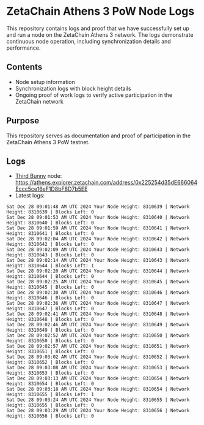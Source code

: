 # ZetaChain Athens 3 PoW Node Logs
This repository contains logs and proof that we have successfully set up and run a node on the ZetaChain Athens 3 network. The logs demonstrate continuous node operation, including synchronization details and performance.

## Contents
- Node setup information
- Synchronization logs with block height details
- Ongoing proof of work logs to verify active participation in the ZetaChain network

## Purpose
This repository serves as documentation and proof of participation in the ZetaChain Athens 3 PoW testnet.

## Logs

- [Third Bunny](https://thirdbunny.xyz/) node: https://athens.explorer.zetachain.com/address/0x225254d35dE666064Eccc5ce16eF1D8bF8D7b5EE
- Latest logs:
```
Sat Dec 28 09:01:48 AM UTC 2024 Your Node Height: 8310639 | Network Height: 8310639 | Blocks Left: 0
Sat Dec 28 09:01:53 AM UTC 2024 Your Node Height: 8310640 | Network Height: 8310640 | Blocks Left: 0
Sat Dec 28 09:01:59 AM UTC 2024 Your Node Height: 8310641 | Network Height: 8310641 | Blocks Left: 0
Sat Dec 28 09:02:04 AM UTC 2024 Your Node Height: 8310642 | Network Height: 8310642 | Blocks Left: 0
Sat Dec 28 09:02:09 AM UTC 2024 Your Node Height: 8310643 | Network Height: 8310643 | Blocks Left: 0
Sat Dec 28 09:02:14 AM UTC 2024 Your Node Height: 8310643 | Network Height: 8310644 | Blocks Left: 1
Sat Dec 28 09:02:20 AM UTC 2024 Your Node Height: 8310644 | Network Height: 8310644 | Blocks Left: 0
Sat Dec 28 09:02:25 AM UTC 2024 Your Node Height: 8310645 | Network Height: 8310645 | Blocks Left: 0
Sat Dec 28 09:02:30 AM UTC 2024 Your Node Height: 8310646 | Network Height: 8310646 | Blocks Left: 0
Sat Dec 28 09:02:36 AM UTC 2024 Your Node Height: 8310647 | Network Height: 8310647 | Blocks Left: 0
Sat Dec 28 09:02:41 AM UTC 2024 Your Node Height: 8310648 | Network Height: 8310648 | Blocks Left: 0
Sat Dec 28 09:02:46 AM UTC 2024 Your Node Height: 8310649 | Network Height: 8310649 | Blocks Left: 0
Sat Dec 28 09:02:52 AM UTC 2024 Your Node Height: 8310650 | Network Height: 8310650 | Blocks Left: 0
Sat Dec 28 09:02:57 AM UTC 2024 Your Node Height: 8310651 | Network Height: 8310651 | Blocks Left: 0
Sat Dec 28 09:03:02 AM UTC 2024 Your Node Height: 8310652 | Network Height: 8310652 | Blocks Left: 0
Sat Dec 28 09:03:08 AM UTC 2024 Your Node Height: 8310653 | Network Height: 8310653 | Blocks Left: 0
Sat Dec 28 09:03:13 AM UTC 2024 Your Node Height: 8310654 | Network Height: 8310654 | Blocks Left: 0
Sat Dec 28 09:03:18 AM UTC 2024 Your Node Height: 8310654 | Network Height: 8310655 | Blocks Left: 1
Sat Dec 28 09:03:24 AM UTC 2024 Your Node Height: 8310655 | Network Height: 8310655 | Blocks Left: 0
Sat Dec 28 09:03:29 AM UTC 2024 Your Node Height: 8310656 | Network Height: 8310656 | Blocks Left: 0
```
